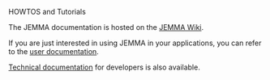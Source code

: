 HOWTOS and Tutorials
<!-- Remember: the first line always goes with the title-->
<!-- Please use h3 headers (###) inside these files -->

The JEMMA documentation is hosted on the [JEMMA Wiki](https://github.com/ismb/jemma/wiki). 

If you are just interested in using JEMMA in your applications, you can refer to the [user documentation](https://github.com/ismb/jemma/wiki/User-Documentation).

[Technical documentation](https://github.com/ismb/jemma/wiki/Developers-Documentation) for developers is also available.




